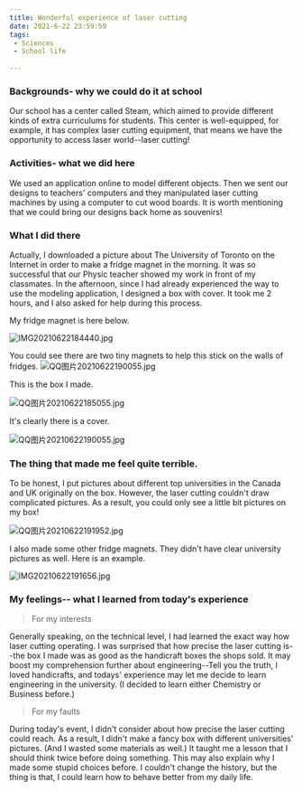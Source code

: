 ```yaml
---
title: Wonderful experience of laser cutting
date: 2021-6-22 23:59:59
tags:
 - Sciences
 - School life
 
---
```


### Backgrounds- why we could do it at school

Our school has a center called Steam, which aimed to provide different kinds of extra curriculums for students. This center is well-equipped, for example, it has complex laser cutting equipment, that means we have the opportunity to access laser world--laser cutting!

### Activities- what we did here

We used an application online to model different objects. Then we sent our designs to teachers' computers and they manipulated laser cutting machines by using a computer to cut wood boards. It is worth mentioning that we could bring our designs back home as souvenirs!

### What I did there

 Actually, I downloaded a picture about The University of Toronto on the Internet in order to make a fridge magnet in the morning. It was so successful that our Physic teacher showed my work in front of my classmates. In the afternoon, since I had already experienced the way to use the modeling application, I designed a box with cover. It took me 2 hours, and I also asked for help during this process.

My fridge magnet is here below.

![IMG20210622184440.jpg](https://i.loli.net/2021/06/22/YXiwg71ICWfBprK.jpg)

You could see there are two tiny magnets to help this stick on the walls of fridges.
![QQ图片20210622190055.jpg](https://i.loli.net/2021/06/22/oU8DjPs9XTdH4nN.jpg)


This is the box I made.

![QQ图片20210622185055.jpg](https://i.loli.net/2021/06/22/5oxKdktYDe4FXQC.jpg)

It's clearly there is a cover.

![QQ图片20210622190055.jpg](https://i.loli.net/2021/06/22/oU8DjPs9XTdH4nN.jpg)

### The thing that made me feel quite terrible.

To be honest, I put pictures about different top universities in the Canada and UK originally on the box. However, the laser cutting couldn't draw complicated pictures. As a result, you could only see a little bit pictures on my box!

![QQ图片20210622191952.jpg](https://i.loli.net/2021/06/22/Pu6XIUwHZQsBEtg.jpg)

I also made some other fridge magnets. They didn't have clear university pictures as well. Here is an example.

![IMG20210622191656.jpg](https://i.loli.net/2021/06/22/RHL71ntXGicPayW.jpg)

### My feelings-- what I learned from today's experience 

>For my interests

Generally speaking, on the technical level, I had learned the exact way how laser cutting operating. I was surprised that how precise the laser cutting is--the box I made was as good as the handicraft boxes the shops sold. It may boost my comprehension further about engineering--Tell you the truth, I loved handicrafts, and todays' experience may let me decide to learn engineering in the university. (I decided to learn either Chemistry or Business before.)

>For my faults

During today's event, I didn't consider about how precise the laser cutting could reach. As a result, I didn't make a fancy box with different universities' pictures. (And I wasted some materials as well.) It taught me a lesson that I should think twice before doing something. This may also explain why I made some stupid choices before. I couldn't change the history, but the thing is that, I could learn how to behave better from my daily life.
